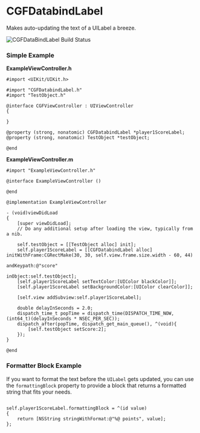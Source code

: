 CGFDatabindLabel
================

Makes auto-updating the text of a UILabel a breeze.

![CGFDataBindLabel Build Status](https://travis-ci.org/codegefluester/CGFDatabindLabel.png)


### Simple Example

**ExampleViewController.h**

```objc
#import <UIKit/UIKit.h>

#import "CGFDatabindLabel.h"
#import "TestObject.h"

@interface CGFViewController : UIViewController
{

}

@property (strong, nonatomic) CGFDatabindLabel *player1ScoreLabel;
@property (strong, nonatomic) TestObject *testObject;

@end

```

**ExampleViewController.m**
```objc
#import "ExampleViewController.h"

@interface ExampleViewController ()

@end

@implementation ExampleViewController

- (void)viewDidLoad
{
    [super viewDidLoad];
	// Do any additional setup after loading the view, typically from a nib.
    
    self.testObject = [[TestObject alloc] init];
    self.player1ScoreLabel = [[CGFDatabindLabel alloc] initWithFrame:CGRectMake(30, 30, self.view.frame.size.width - 60, 44) 
    													  andKeypath:@"score" 
													        inObject:self.testObject];
    [self.player1ScoreLabel setTextColor:[UIColor blackColor]];
    [self.player1ScoreLabel setBackgroundColor:[UIColor clearColor]];
    
    [self.view addSubview:self.player1ScoreLabel];
    
    double delayInSeconds = 2.0;
    dispatch_time_t popTime = dispatch_time(DISPATCH_TIME_NOW, (int64_t)(delayInSeconds * NSEC_PER_SEC));
    dispatch_after(popTime, dispatch_get_main_queue(), ^(void){
        [self.testObject setScore:2];
    });
}

@end

```

### Formatter Block Example
If you want to format the text before the `UILabel` gets updated, you can use the `formattingBlock` property to provide a block that returns a formatted string that fits your needs.

```objc

self.player1ScoreLabel.formattingBlock = ^(id value)
{
	return [NSString stringWithFormat:@"%@ points", value];
};

```
